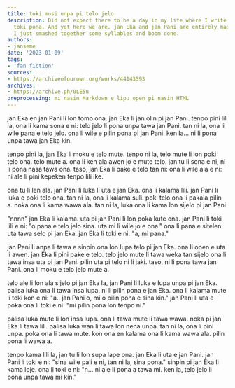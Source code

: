 ```yaml
---
title: toki musi unpa pi telo jelo
description: Did not expect there to be a day in my life where I write pissfic in
  toki pona. And yet here we are. jan Eka and jan Pani are entirely made up names
  I just smashed together some syllables and boom done.
authors:
- janseme
date: '2023-01-09'
tags:
- 'fan fiction'
sources:
- https://archiveofourown.org/works/44143593
archives:
- https://archive.ph/0LE5u
preprocessing: mi nasin Markdown e lipu open pi nasin HTML
---
```


jan Eka en jan Pani li lon tomo ona. jan Eka li jan olin pi jan Pani. tenpo pini lili la, ona li kama sona e ni: telo jelo li pona unpa tawa jan Pani. tan ni la, ona li wile pana e telo jelo. ona li wile e pilin pona pi jan Pani. ken la... ni li pona unpa tawa jan Eka kin.

tenpo pini la, jan Eka li moku e telo mute. tenpo ni la, telo mute li lon poki telo ona. telo mute a. ona li ken ala awen jo e mute telo. jan tu li sona e ni, ni li pona nasa tawa ona. taso, jan Eka li pake e telo tan ni: ona li wile ala e ni: ni ale li pini kepeken tenpo lili ike.

ona tu li len ala. jan Pani li luka li uta e jan Eka. ona li kalama lili. jan Pani li luka e poki telo ona. tan ni la, ona li kalama suli. poki telo ona li pakala pilin a. noka ona li kama wawa ala. tan ni la, luka ona li kama lon sijelo pi jan Pani.

"nnnn" jan Eka li kalama. uta pi jan Pani li lon poka kute ona. jan Pani li toki lili e ni: "o pana e telo jelo sina. uta mi li wile jo e ona." ona li pana e sitelen uta tawa selo pi jan Eka. jan Eka li toki e ni: "a, mi pana."

jan Pani li anpa li tawa e sinpin ona lon lupa telo pi jan Eka. ona li open e uta li awen. jan Eka li pini pake e telo. telo jelo mute li tawa weka tan sijelo ona li tawa insa uta pi jan Pani. pilin uta pi telo ni li jaki. taso, ni li pona tawa jan Pani. ona li moku e telo jelo mute a.

telo ale li lon ala sijelo pi jan Eka la, jan Pani li luka e lupa unpa pi jan Eka. palisa luka ona li tawa insa lupa. ni li pilin pona e jan Eka. ona li kalama mute li toki kon e ni: "a.. jan Pani o, mi o pilin pona e sina kin." jan Pani li uta e poka ona li toki e ni: "mi pilin pona lon tenpo ni."

palisa luka mute li lon insa lupa. ona li tawa mute li tawa wawa. noka pi jan Eka li tawa lili. palisa luka wan li tawa lon nena unpa. tan ni la, ona li pini unpa. poka ona li tawa mute. kon ona en kalama ona li kama wawa ala. pilin pona li wawa a.

tenpo kama lili la, jan tu li lon supa lape ona. jan Eka li uta e jan Pani. jan Pani li toki e ni: "sina wile pali e ni, tan ni la, sina pona." sinpin pi jan Eka li kama loje. ona li toki e ni: "n... ni ale li pona a tawa mi. ken la, telo jelo li pona unpa tawa mi kin."